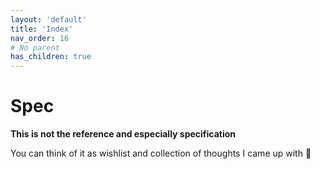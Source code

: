 ```yaml
---
layout: 'default'
title: 'Index'
nav_order: 16
# No parent
has_children: true
---
```


# Spec

**This is not the reference and especially specification**

You can think of it as wishlist and collection of thoughts I came up with 🙂
